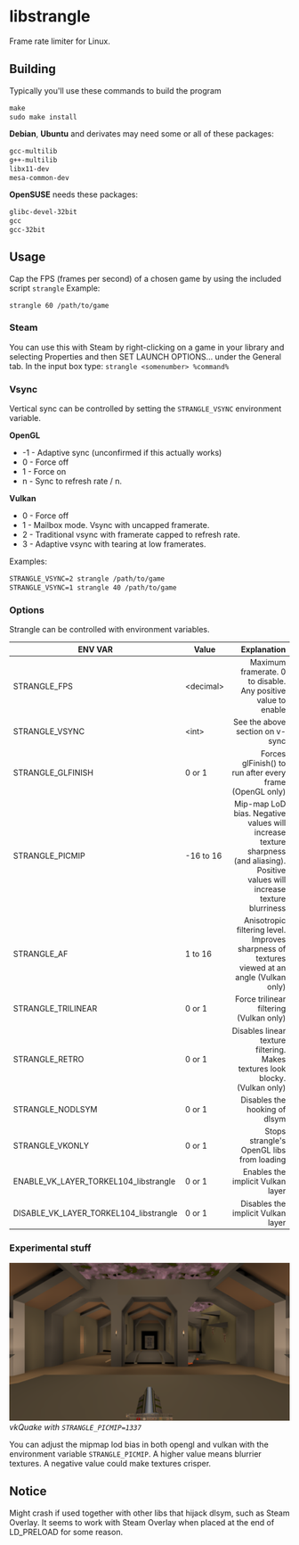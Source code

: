 # libstrangle
Frame rate limiter for Linux.
## Building
Typically you'll use these commands to build the program
```
make
sudo make install
```

**Debian**, **Ubuntu** and derivates may need some or all of these packages:
```
gcc-multilib
g++-multilib
libx11-dev
mesa-common-dev
```

**OpenSUSE** needs these packages:
```
glibc-devel-32bit
gcc
gcc-32bit
```
## Usage
Cap the FPS (frames per second) of a chosen game by using the included script `strangle`
Example:
```
strangle 60 /path/to/game
```
### Steam
You can use this with Steam by right-clicking on a game in your library and selecting Properties and then SET LAUNCH OPTIONS... under the General tab. In the input box type:
`strangle <somenumber> %command%`
### Vsync
Vertical sync can be controlled by setting the `STRANGLE_VSYNC` environment variable.

**OpenGL**
* -1 - Adaptive sync (unconfirmed if this actually works)
* 0 - Force off
* 1 - Force on
* n - Sync to refresh rate / n.

**Vulkan**
* 0 - Force off
* 1 - Mailbox mode. Vsync with uncapped framerate.
* 2 - Traditional vsync with framerate capped to refresh rate.
* 3 - Adaptive vsync with tearing at low framerates.

Examples:
```
STRANGLE_VSYNC=2 strangle /path/to/game
STRANGLE_VSYNC=1 strangle 40 /path/to/game
```
### Options
Strangle can be controlled with environment variables.

| ENV VAR                                | Value | Explanation |
| ---                                    | ---   | ---:        |
| STRANGLE_FPS                           | &lt;decimal&gt; | Maximum framerate. 0 to disable. Any positive value to enable |
| STRANGLE_VSYNC                         | &lt;int&gt;  | See the above section on v-sync |
| STRANGLE_GLFINISH                      | 0 or 1 | Forces glFinish() to run after every frame (OpenGL only) |
| STRANGLE_PICMIP                        | -16 to 16 | Mip-map LoD bias. Negative values will increase texture sharpness (and aliasing). Positive values will increase texture blurriness |
| STRANGLE_AF                            | 1 to 16 | Anisotropic filtering level. Improves sharpness of textures viewed at an angle (Vulkan only) |
| STRANGLE_TRILINEAR                     | 0 or 1 | Force trilinear filtering (Vulkan only) |
| STRANGLE_RETRO                         | 0 or 1 | Disables linear texture filtering. Makes textures look blocky. (Vulkan only) |
| STRANGLE_NODLSYM                       | 0 or 1 | Disables the hooking of dlsym |
| STRANGLE_VKONLY                        | 0 or 1 | Stops strangle's OpenGL libs from loading |
| ENABLE_VK_LAYER_TORKEL104_libstrangle  | 0 or 1 | Enables the implicit Vulkan layer |
| DISABLE_VK_LAYER_TORKEL104_libstrangle | 0 or 1 | Disables the implicit Vulkan layer |
### Experimental stuff
![Mip map lod bias example](screenshots/picmip_quake.png)*vkQuake with `STRANGLE_PICMIP=1337`*

You can adjust the mipmap lod bias in both opengl and vulkan with the environment variable `STRANGLE_PICMIP`. A higher value means blurrier textures. A negative value could make textures crisper.
## Notice
Might crash if used together with other libs that hijack dlsym, such as Steam Overlay. It seems to work with Steam Overlay when placed at the end of LD_PRELOAD for some reason.
